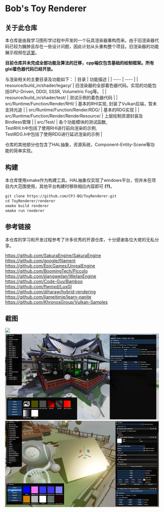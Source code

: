 # Bob's Toy Renderer

## 关于此仓库
本仓库是由我学习图形学过程中开发的一个玩具渲染器重构而来。由于旧渲染器代码已较为臃肿且存在一些设计问题，因此计划从头重构整个项目。旧渲染器的功能展示视频在[这里](https://www.bilibili.com/video/BV1EWGJeGEcS/)。  

**目前仓库并未完成全部功能及算法的迁移，cpp端仅包含基础的绘制框架。所有glsl着色器代码已经开放。**  

与渲染相关的主要目录及功能如下：
|  目录   | 功能描述  |
|  ----  | ----  |
| resource/build_in/shader/legacy/  | 旧渲染器的全部着色器代码。实现的功能包括GPU-Driven, DDGI, SSSR, Volumetric Fog等。 |
| resource/build_in/shader/test/  | 测试示例的着色器代码 |
| src/Runtime/Function/Render/RHI/  | 基本的RHI实现, 封装了Vulkan后端，暂未支持光追 |
| src/Runtime/Function/Render/RDG/  | 基本的RDG实现 |
| src/Runtime/Function/Render/RenderResource/  | 上层绘制资源封装及Bindless管理 |
| src/Test/  | 各个功能模块的测试函数, <br>TestRHI.h中包括了使用RHI进行前向渲染的示例, <br>TestRDG.h中包括了使用RDG进行延迟渲染的示例 |

仓库的其他部分也包含了HAL抽象，资源系统，Component-Entity-Scene等功能的简单实现。

## 构建
本仓库使用xmake作为构建工具。HAL抽象仅实现了windows平台，但并未在项目内大范围使用，其他平台构建时移除相应内容即可 **(?)**。

```shell
git clone https://github.com/CPJ-BO/ToyRenderer.git
cd ToyRenderer/renderer
xmake build renderer
xmake run renderer
```

## 参考链接
本仓库的学习和开发过程参考了许多优秀的开源仓库，十分感谢各位大佬的无私分享。

https://github.com/SakuraEngine/SakuraEngine  
https://github.com/google/filament  
https://github.com/EpicGames/UnrealEngine  
https://github.com/BoomingTech/Piccolo  
https://github.com/jjiangweilan/WeilanEngine  
https://github.com/Code-Guy/Bamboo  
https://github.com/flwmxd/LuxGI  
https://github.com/diharaw/hybrid-rendering  
https://github.com/liameitimie/learn-nanite  
https://github.com/KhronosGroup/Vulkan-Samples  


## 截图
![](snapshot/GPU-Driven.png)
![](snapshot/DDGI.png)
![](snapshot/PBR.png)
